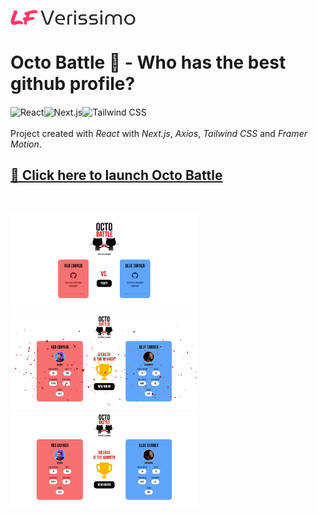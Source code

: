 [<img src="https://github.com/luizfverissimo/luizfverissimo/blob/master/lf_verissimo_logo_light.png?raw=true" alt="lf verissimo logo" width="200"/>](https://lfverissimo.com)

# Octo Battle 🥊 - Who has the best github profile?
<img align="center" alt="React" src="https://img.shields.io/badge/-React-2E2D2E?style=flat-square&labelColor=FD3A69&logo=react&logoColor=white" /><img align="center" alt="Next.js" src="https://img.shields.io/badge/-Next.js-2E2D2E?style=flat-square&labelColor=FD3A69&logo=next.js&logoColor=white" /><img align="center" alt="Tailwind CSS" src="https://img.shields.io/badge/-Tailwind%20CSS-2E2D2E?style=flat-square&labelColor=FD3A69&logo=tailwind-css&logoColor=white" /></br></br>
Project created with *React* with *Next.js*, *Axios*, *Tailwind CSS* and *Framer Motion*.
</br>
## [🚀 Click here to launch Octo Battle](https://octo-battle.vercel.app)
</br>

<img src="/images/1.png" alt="1" width="300"/> <img src="/images/2.png" alt="2" width="300"/> <img src="/images/3.png" alt="3" width="300"/>
